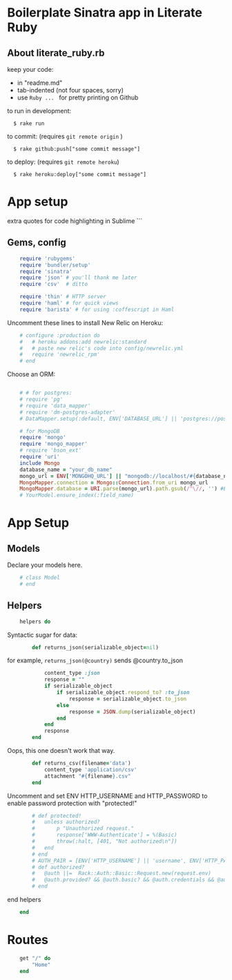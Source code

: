 
# Boilerplate Sinatra app in Literate Ruby

## About literate_ruby.rb
keep your code:


  - in "readme.md"
  - tab-indented (not four spaces, sorry)
  - use ```Ruby ... ``` for pretty printing on Github


to run in development: 
```
  $ rake run
```
to commit: (requires `git remote origin` )

```
  $ rake github:push["some commit message"]
```
to deploy: (requires `git remote heroku`)
 
```  
  $ rake heroku:deploy["some commit message"]
```

# App setup
extra quotes for code highlighting in Sublime ```
## Gems, config

```Ruby
	require 'rubygems'
	require 'bundler/setup'
	require 'sinatra'
	require 'json' # you'll thank me later
	require 'csv'  # ditto

	require 'thin' # HTTP server
	require 'haml' # for quick views
	require 'barista' # for using :coffescript in Haml
```

Uncomment these lines to install New Relic on Heroku:

```Ruby	
	# configure :production do
	# 	# heroku addons:add newrelic:standard
	# 	# paste new relic's code into config/newrelic.yml
	# 	require 'newrelic_rpm'
	# end
```

Choose an ORM:
```Ruby

	# # for postgres:
	# require 'pg'
	# require 'data_mapper'
	# require 'dm-postgres-adapter'
	# DataMapper.setup(:default, ENV['DATABASE_URL'] || 'postgres://postgres:postgres@localhost/postgres')

	# for MongoDB
	require 'mongo'
	require 'mongo_mapper'
	# require 'bson_ext'
	require 'uri'
	include Mongo
	database_name = "your_db_name"
	mongo_url = ENV['MONGOHQ_URL'] || "mongodb://localhost/#{database_name}"
	MongoMapper.connection = Mongo::Connection.from_uri mongo_url
	MongoMapper.database = URI.parse(mongo_url).path.gsub(/^\//, '') #Extracts 'dbname' from the uri
	# YourModel.ensure_index(:field_name)

```
# App Setup

## Models

Declare your models here.
```Ruby 
	# class Model
	# end
```

## Helpers
```Ruby
	helpers do
```


Syntactic sugar for data:
```Ruby
		def returns_json(serializable_object=nil)
```
for example, 
`returns_json(@country)` 
sends @country.to_json

```Ruby
		    content_type :json
		    response = ""
		    if serializable_object
		    	if serializable_object.respond_to? :to_json
		    		response = serializable_object.to_json
		    	else
		    		response = JSON.dump(serializable_object)
		    	end
		    end
		    response
		end
```

Oops, this one doesn't work that way.

```Ruby
		def returns_csv(filename='data')
		    content_type 'application/csv'
		    attachment "#{filename}.csv"
		end
```

Uncomment and set ENV HTTP_USERNAME and HTTP_PASSWORD to enable password protection with "protected!"
```Ruby 
		# def protected!
		# 	unless authorized?
		# 		p "Unauthorized request."
		# 		response['WWW-Authenticate'] = %(Basic)
		# 		throw(:halt, [401, "Not authorized\n"])
		# 	end
		# end
		# AUTH_PAIR = [ENV['HTTP_USERNAME'] || 'username', ENV['HTTP_PASSWORD'] || 'password']
		# def authorized?
		# 	@auth ||=  Rack::Auth::Basic::Request.new(request.env)
		# 	@auth.provided? && @auth.basic? && @auth.credentials && @auth.credentials == AUTH_PAIR
		# end
```
end helpers
```Ruby
	end
```
# Routes 
```Ruby
	get "/" do
		"Home"
	end
```



